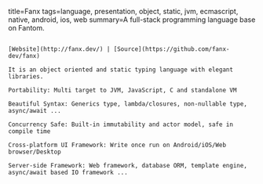 title=Fanx
tags=language, presentation, object, static, jvm, ecmascript, native, android, ios, web
summary=A full-stack programming language base on Fantom. 
~~~~~~

[Website](http://fanx.dev/) | [Source](https://github.com/fanx-dev/fanx)

It is an object oriented and static typing language with elegant libraries.

Portability: Multi target to JVM, JavaScript, C and standalone VM

Beautiful Syntax: Generics type, lambda/closures, non-nullable type, async/await ...

Concurrency Safe: Built-in immutability and actor model, safe in compile time

Cross-platform UI Framework: Write once run on Android/iOS/Web browser/Desktop

Server-side Framework: Web framework, database ORM, template engine, async/await based IO framework ...
